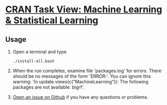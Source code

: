# [CRAN Task View: Machine Learning & Statistical Learning](http://cran.r-project.org/web/views/MachineLearning.html)

## Usage

1. Open a terminal and type

	```
	./install-all.bash
	```
1. When the run completes, examine file 'packages.log' for errors. There should be no messages of the form 'ERROR:'. You can ignore this warning: 'In update.views(c("MachineLearning")): The following packages are not available: bigrf'.
1. [Open an issue on Github](https://github.com/znmeb/Computational-Journalism-Publishers-Workbench/issues/new) if you have any questions or problems.
